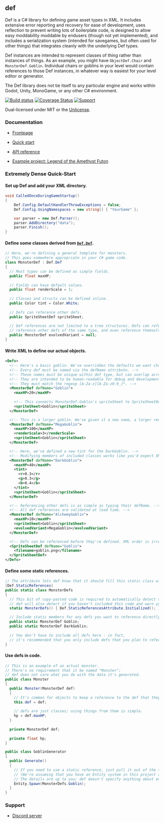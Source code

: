 def
---

Def is a C# library for defining game asset types in XML. It includes extensive error reporting and recovery for ease of development, uses reflection to prevent writing lots of boilerplate code, is designed to allow easy moddability moddable by endusers (though not yet implemented), and includes a serialization system (intended for savegames, but often used for other things) that integrates cleanly with the underlying Def types.

Def instances are intended to represent classes of thing rather than instances of things. As an example, you might have `ObjectDef.Chair` and `MonsterDef.Goblin`. Individual chairs or goblins in your level would contain references to those Def instances, in whatever way is easiest for your level editor or generator.

The Def library does not tie itself to any particular engine and works within Godot, Unity, MonoGame, or any other C# environment.

[![Build status](https://ci.appveyor.com/api/projects/status/e2o9s2qqk20g6bfn?svg=true)](https://ci.appveyor.com/project/BenRogWilhelm/def) [![Coverage Status](https://coveralls.io/repos/github/zorbathut/def/badge.svg)](https://coveralls.io/github/zorbathut/def) [![Support](https://img.shields.io/discord/703688553707601962?label=support&logo=discord)](https://discord.gg/vQv9DMA)

Dual-licensed under MIT or the [Unlicense](http://unlicense.org).


### Documentation

* [Frontpage](https://zorbathut.github.io/def/)

* [Quick start](https://zorbathut.github.io/def/quickstart/introduction.html)

* [API reference](https://zorbathut.github.io/def/api/index.html)

* [Example project: Legend of the Amethyst Futon](example/loaf)


### Extremely Dense Quick-Start

#### Set up Def and add your XML directory.

```cs
void CalledOnceDuringGameStartup()
{
    Def.Config.DefaultHandlerThrowExceptions = false;
    Def.Config.UsingNamespaces = new string[] { "YourGame" };

    var parser = new Def.Parser();
    parser.AddDirectory("data");
    parser.Finish();
}
```

#### Define some classes derived from [`Def.Def`](xref:Def.Def).

```cs
// Here, we're defining a general template for monsters.
// This goes somewhere appropriate in your C# game code.
class MonsterDef : Def.Def
{
  // Most types can be defined as simple fields.
  public float maxHP;
  
  // Fields can have default values.
  public float renderScale = 1;
  
  // Classes and structs can be defined inline.
  public Color tint = Color.White;
  
  // Defs can reference other defs.
  public SpriteSheetDef spriteSheet;
  
  // Def references are not limited to a tree structures. Defs can reference other defs in circles,
  // reference other defs of the same type, and even reference themselves.
  public MonsterDef evolvedVariant = null;
}
```

#### Write XML to define our actual objects.

```xml
<Defs>
  <!-- Here's a basic goblin. We've overridden the defaults we want changed and ignored the rest. -->
  <!-- Every def must be named via the defName attribute. -->
  <!-- These names must be unique within def type, but can overlap across different types. -->
  <!-- They are intended to be human-readable for debug and development purposes, but not user-visible. -->
  <!-- They must match the regexp [A-Za-z][A-Za-z0-9_]*. -->
  <MonsterDef defName="Goblin">
    <maxHP>20</maxHP>
    
    <!-- This connects MonsterDef.Goblin's spriteSheet to SpriteSheetDef.Goblin. -->
    <spriteSheet>Goblin</spriteSheet>
  </MonsterDef>

  <!-- This is a larger goblin. We've given it a new name, a larger render scale, and more health. -->
  <MonsterDef defName="MegaGoblin">
    <maxHP>100</maxHP>
    <renderScale>3</renderScale>
    <spriteSheet>Goblin</spriteSheet>
  </MonsterDef>

  <!-- Here, we've defined a new tint for the DarkGoblin. -->
  <!-- Modifying members of included classes works like you'd expect XML to. -->
  <MonsterDef defName="DarkGoblin">
    <maxHP>40</maxHP>
    <tint>
      <r>0.3</r>
      <g>0.3</g>
      <b>0.4</b>
    </tint>
    <spriteSheet>Goblin</spriteSheet>
  </MonsterDef>

  <!-- Referencing other defs is as simple as typing their defName. -->
  <!-- All def references are validated at load time. -->
  <MonsterDef defName="AlchemyGoblin">
    <maxHP>10</maxHP>
    <spriteSheet>Goblin</spriteSheet>
    <evolvedVariant>MegaGoblin</evolvedVariant>
  </MonsterDef>

  <!-- Defs can be referenced before they're defined. XML order is irrelevant. -->
  <SpriteSheetDef defName="Goblin">
    <filename>goblin.png</filename>
  </SpriteSheetDef>
</Defs>
```

#### Define some static references.

```cs
// The attribute lets def know that it should fill this static class with data.
[Def.StaticReferences]
public static class MonsterDefs
{
  // This bit of copy-pasted code is required to automatically detect some errors.
  // def will also detect if you haven't included this code and warn you about it.
  static MonsterDefs() { Def.StaticReferencesAttribute.Initialized(); }

  // Include static members for any defs you want to reference directly.
  public static MonsterDef Goblin;
  public static MonsterDef DarkGoblin;
  
  // You don't have to include all defs here - in fact,
  // it's recommended that you only include defs that you plan to reference by name.
}
```

#### Use defs in code.

```cs
// This is an example of an actual monster.
// There's no requirement that it be named "Monster";
// def does not care what you do with the data it's generated.
public class Monster
{
  public Monster(MonsterDef def)
  {
    // It's common for objects to keep a reference to the def that they're created from.
    this.def = def;
    
    // defs are just classes; using things from them is simple.
    hp = def.maxHP;
  }
  
  private MonsterDef def;
  
  private float hp;
}

public class GoblinGenerator
{
  public Generate()
  {
    // If you need to use a static reference, just pull it out of the static reference class.
    // (We're assuming that you have an Entity system in this project already.
    // The details are up to you; def doesn't specify anything about entities.)
    Entity.Spawn(MonsterDefs.Goblin);
  }
}
```


### Support

* [Discord server](https://discord.gg/vQv9DMA)
